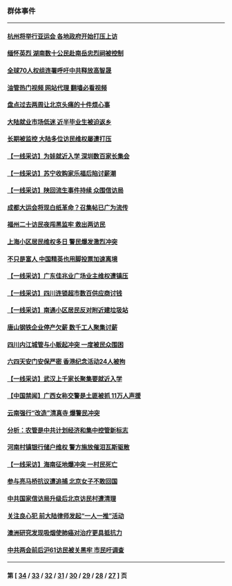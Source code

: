 ### 群体事件
---
#### [杭州将举行亚运会 各地政府开始打压上访](../../pages/ncid279/n14059747.md?09010845) 
#### [缅怀英烈 湖南数十公民赴南岳忠烈祠被控制](../../pages/ncid279/n14055318.md?09010845) 
#### [全球70人权组连署呼吁中共释放高智晟](../../pages/ncid279/n14055054.md?09010845) 
#### [油管热门视频 网站代理 翻墙必看视频](http://138.2.39.72:81/youtube.html?epic-marker?09010845)
#### [盘点过去两周让北京头痛的十件烦心事](../../pages/ncid279/n14052654.md?09010845) 
#### [大陆就业市场低迷 近半毕业生被迫返乡](../../pages/ncid279/n14050945.md?09010845) 
#### [长期被监控 大陆多位访民维权屡遭打压](../../pages/ncid279/n14049331.md?09010845) 
#### [【一线采访】为娃就近入学 深圳数百家长集会](../../pages/ncid279/n14044246.md?09010845) 
#### [【一线采访】苏宁收购家乐福后陷讨薪潮](../../pages/ncid279/n14042224.md?09010845) 
#### [【一线采访】陕回流生事件持续 众围信访局](../../pages/ncid279/n14040242.md?09010845) 
#### [成都大运会将现白纸革命？召集帖已广为流传](../../pages/ncid279/n14033119.md?09010845) 
#### [福州二十访民夜闯黑监牢 救出两访民](../../pages/ncid279/n14031617.md?09010845) 
#### [上海小区居民维权多日 警民爆发激烈冲突](../../pages/ncid279/n14029221.md?09010845) 
#### [不只是富人 中国精英也用脚投票加速离境](../../pages/ncid279/n14029086.md?09010845) 
#### [【一线采访】广东佳兆业广场业主维权遭镇压](../../pages/ncid279/n14028175.md?09010845) 
#### [【一线采访】四川连锁超市数百供应商讨钱](../../pages/ncid279/n14025102.md?09010845) 
#### [【一线采访】南通小区居民反对附近建垃圾站](../../pages/ncid279/n14021690.md?09010845) 
#### [唐山钢铁企业停产欠薪 数千工人聚集讨薪](../../pages/ncid279/n14017404.md?09010845) 
#### [四川内江城管与小贩起冲突 一度被民众围困](../../pages/ncid279/n14015922.md?09010845) 
#### [六四天安门安保严密 香港纪念活动24人被拘](../../pages/ncid279/n14009800.md?09010845) 
#### [【一线采访】武汉上千家长聚集要就近入学](../../pages/ncid279/n14009497.md?09010845) 
#### [【中国禁闻】广西女称交警是土匪被抓 11万人声援](../../pages/ncid279/n14006869.md?09010845) 
#### [云南强行“改造”清真寺 爆警民冲突](../../pages/ncid279/n14005561.md?09010845) 
#### [分析：农管是中共计划经济和集中控管新标志](../../pages/ncid279/n14000665.md?09010845) 
#### [河南村镇银行储户维权 警方施放催泪瓦斯驱散](../../pages/ncid279/n13998750.md?09010845) 
#### [【一线采访】海南征地爆冲突 一村民死亡](../../pages/ncid279/n13989137.md?09010845) 
#### [参与亮马桥抗议遭追捕 北京女子不敢回国](../../pages/ncid279/n13985420.md?09010845) 
#### [中共国家信访局升级后北京访民村遭清理](../../pages/ncid279/n13984826.md?09010845) 
#### [关注良心犯 前大陆律师发起“一人一推”活动](../../pages/ncid279/n13980524.md?09010845) 
#### [澳洲研究发现吸烟使肺癌对治疗更具抵抗力](../../pages/ncid279/n13977762.md?09010845) 
#### [中共两会前后沪61访民被关黑牢 市民吁调查](../../pages/ncid279/n13976054.md?09010845) 

---
#### 第 [ [34](./34.md?09010845) / [33](./33.md?09010845) / [32](./32.md?09010845) / [31](./31.md?09010845) / [30](./30.md?09010845) / [29](./29.md?09010845) / [28](./28.md?09010845) / [27](./27.md?09010845) ] 页
